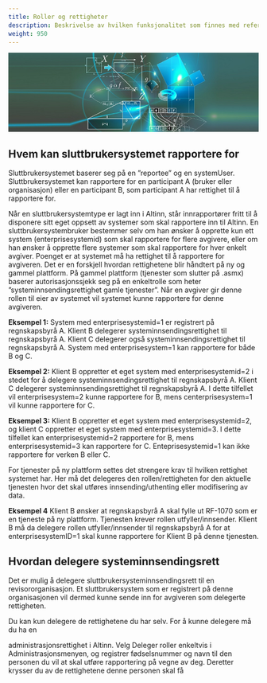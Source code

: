 ```yaml
---
title: Roller og rettigheter
description: Beskrivelse av hvilken funksjonalitet som finnes med referanser til hvilke web services som benyttes
weight: 950
---
```


![""](roller-og-rettigheter.png)

Hvem kan sluttbrukersystemet rapportere for
-------------------------------------------

Sluttbrukersystemet baserer seg på en ”reportee” og en systemUser.  Sluttbrukersystemet kan rapportere for en participant A (bruker eller organisasjon) eller en participant B, som participant A har rettighet til å rapportere for.

Når en sluttbrukersystemtype er lagt inn i Altinn, står innrapportører fritt til å disponere sitt eget oppsett av systemer som skal rapportere inn til Altinn. En sluttbrukersystembruker bestemmer selv om han ønsker å opprette kun ett system (enterprisesystemid) som skal rapportere for flere avgivere, eller om han ønsker å opprette flere systemer som skal rapportere for hver enkelt avgiver. Poenget er at systemet må ha rettighet til å rapportere for avgiveren. Det er en forskjell hvordan rettighetene blir håndtert på ny og gammel plattform. På gammel plattform (tjenester som slutter på .asmx) baserer autorisasjonssjekk seg på en enkeltrolle som heter ”systeminnsendingsrettighet gamle tjenester”. Når en avgiver gir denne rollen til eier av systemet vil systemet kunne rapportere for denne avgiveren.

**Eksempel 1:**
System med enterprisesystemid=1 er registrert på regnskapsbyrå A. Klient B delegerer systeminnsendingsrettighet til regnskapsbyrå A. Klient C delegerer også systeminnsendingsrettighet til regnskapsbyrå A. System med enterprisesystem=1 kan rapportere for både B og C.

**Eksempel 2:**
Klient B oppretter et eget system med enterprisesystemid=2 i stedet for å delegere systeminnsendingsrettighet til regnskapsbyrå A. Klient C delegerer systeminnsendingsrettighet til regnskapsbyrå A. I dette tilfellet vil enterprisesystem=2 kunne rapportere for B, mens centerprisesystem=1 vil kunne rapportere for C.

**Eksempel 3:**
Klient B oppretter et eget system med enterprisesystemid=2, og klient C oppretter et eget system med enterprisesystemid=3. I dette tilfellet kan enterprisesystemid=2 rapportere for B, mens enterprisesystemid=3 kan
rapportere for C. Enteprisesystemid=1 kan ikke rapportere for verken B eller C.

For tjenester på ny plattform settes det strengere krav til hvilken rettighet systemet har. Her må det delegeres den rollen/rettigheten for den aktuelle tjenesten hvor det skal utføres innsending/uthenting eller modifisering av data.

**Eksempel 4**
Klient B ønsker at regnskapsbyrå A skal fylle ut RF-1070 som er en tjeneste på ny plattform. Tjenesten krever rollen utfyller/innsender. Klient B må da delegere rollen utfyller/innsender til regnskapsbyrå A for at enterprisesystemID=1 skal kunne rapportere for Klient B på denne tjenesten.

Hvordan delegere systeminnsendingsrett
--------------------------------------

Det er mulig å delegere sluttbrukersysteminnsendingsrett til en revisororganisasjon. Et sluttbrukersystem som er registrert på denne organisasjonen vil dermed kunne sende inn for avgiveren som delegerte rettigheten.

Du kan kun delegere de rettighetene du har selv. For å kunne delegere må du ha en

administrasjonsrettighet i Altinn. Velg Deleger roller enkeltvis i Administrasjonsmenyen, og registrer fødselsnummer og navn til den personen du vil at skal utføre rapportering på vegne av deg. Deretter krysser du av de rettighetene denne personen skal få